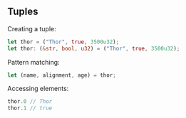 ## Tuples

Creating a tuple:

```rust
let thor = ("Thor", true, 3500u32);
let thor: (&str, bool, u32) = ("Thor", true, 3500u32);
```

Pattern matching:

```rust
let (name, alignment, age) = thor;
```

Accessing elements:
```rust
thor.0 // Thor
thor.1 // true
```
